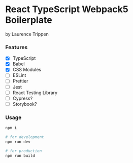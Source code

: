 # React TypeScript Webpack5 Boilerplate

by Laurence Trippen

### Features

- [x] TypeScript
- [x] Babel
- [x] CSS Modules
- [ ] ESLint
- [ ] Prettier
- [ ] Jest
- [ ] React Testing Library
- [ ] Cypress?
- [ ] Storybook?

### Usage

```bash
npm i

# for development
npm run dev

# for production
npm run build
```
